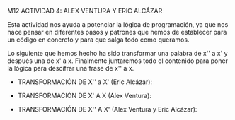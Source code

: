 M12 ACTIVIDAD 4: ALEX VENTURA Y ERIC ALCÁZAR

Esta actividad nos ayuda a potenciar la lógica de programación, ya que nos hace pensar en diferentes pasos y patrones que hemos de establecer para un código en concreto y para que salga todo como queramos.

Lo siguiente que hemos hecho ha sido transformar una palabra de x'' a x' y después una de x' a x. Finalmente juntaremos todo el contenido para poner la lógica para descifrar una frase de x'' a x. 

- TRANSFORMACIÓN DE X'' a X' (Eric Alcázar):

- TRANSFORMACIÓN DE X' A X (Alex Ventura):

- TRANSFORMACIÓN DE X'' A X' (Alex Ventura y Eric Alcázar):
